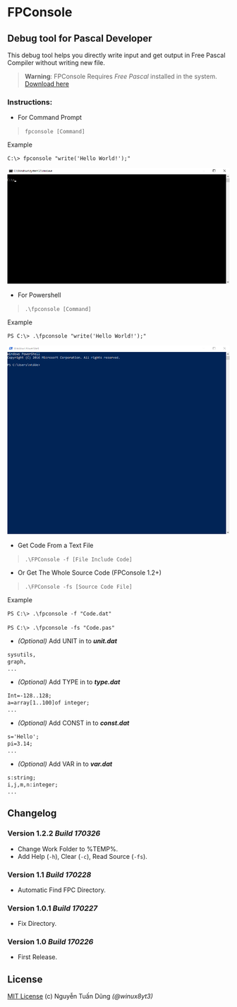 FPConsole
==============================

## Debug tool for Pascal Developer
This debug tool helps you directly write input and get output in Free Pascal Compiler without writing new file.

>**Warning**: FPConsole Requires _Free Pascal_ installed in the system. [Download here](http://www.freepascal.org/download.var)

### Instructions:

- For Command Prompt
> `fpconsole [Command]`

Example
```
C:\> fpconsole "write('Hello World!');"
```
![Ex-Cmd](/img/fpconsole.gif)

- For Powershell 
> `.\fpconsole [Command]`

Example
```
PS C:\> .\fpconsole "write('Hello World!');"
```
![Ex-Powershell](/img/fpconsole_power.gif)

- Get Code From a Text File

> `.\FPConsole -f [File Include Code]`

- Or Get The Whole Source Code (FPConsole 1.2+)

> `.\FPConsole -fs [Source Code File]`

Example
```
PS C:\> .\fpconsole -f "Code.dat"

PS C:\> .\fpconsole -fs "Code.pas"
```

- _(Optional)_ Add UNIT in to _**unit.dat**_
```
sysutils,
graph,
...
```
- _(Optional)_ Add TYPE in to _**type.dat**_
```
Int=-128..128;
a=array[1..100]of integer;
...
```
- _(Optional)_ Add CONST in to _**const.dat**_
```
s='Hello';
pi=3.14;
...
```
- _(Optional)_ Add VAR in to _**var.dat**_
```
s:string;
i,j,m,n:integer;
...
```

## Changelog

### Version 1.2.2 *Build 170326*
- Change Work Folder to %TEMP%.
- Add Help (`-h`), Clear (`-c`), Read Source (`-fs`).


### Version 1.1 *Build 170228*
- Automatic Find FPC Directory.

### Version 1.0.1 *Build 170227*
- Fix Directory.

### Version 1.0 *Build 170226*
- First Release.

## License
[MIT License](/LICENSE) (c) Nguyễn Tuấn Dũng *(@winux8yt3)*